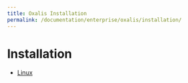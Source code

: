 ```yaml
---
title: Oxalis Installation
permalink: /documentation/enterprise/oxalis/installation/
---
```

# Installation
- [Linux](linux.md)
